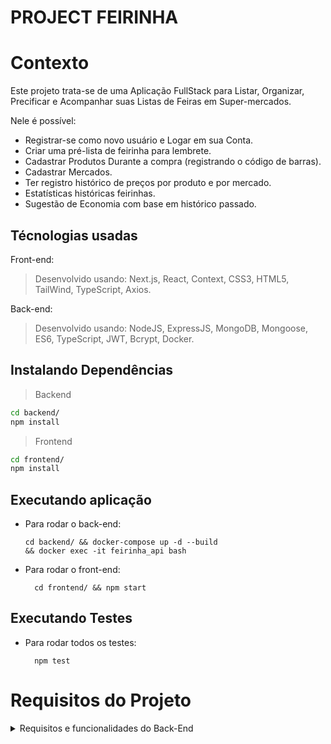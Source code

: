 # PROJECT FEIRINHA

# Contexto
Este projeto trata-se de uma Aplicação FullStack para Listar, Organizar, Precificar e Acompanhar suas Listas de Feiras em Super-mercados.

Nele é possível:
- Registrar-se como novo usuário e Logar em sua Conta.
- Criar uma pré-lista de feirinha para lembrete.
- Cadastrar Produtos Durante a compra (registrando o código de barras).
- Cadastrar Mercados.
- Ter registro histórico de preços por produto e por mercado.
- Estatísticas históricas feirinhas.
- Sugestão de Economia com base em histórico passado.

## Técnologias usadas

Front-end:
> Desenvolvido usando: Next.js, React, Context, CSS3, HTML5, TailWind, TypeScript, Axios.

Back-end:
> Desenvolvido usando: NodeJS, ExpressJS, MongoDB, Mongoose, ES6, TypeScript, JWT, Bcrypt, Docker.


## Instalando Dependências

> Backend
```bash
cd backend/ 
npm install
``` 
> Frontend
```bash
cd frontend/
npm install
``` 
## Executando aplicação

* Para rodar o back-end:

  ```
  cd backend/ && docker-compose up -d --build
  && docker exec -it feirinha_api bash
  ```
* Para rodar o front-end:

  ```
    cd frontend/ && npm start
  ```

## Executando Testes

* Para rodar todos os testes:

  ```
    npm test
  ```

# Requisitos do Projeto

<details><summary>Requisitos e funcionalidades do Back-End</summary>

## Rota USER

> 01 - POST /user - Criar novos Usuários:
```
  name: string,
  email: string,
  password: string,
  birthday: string,
  role: string
```

  - O SUPER é auto-criado ao inserir o primeiro USER.

> 02 - POST /login - Fazer login:
  email: string,
  password: string.

  - Gera Token e salva nos Headers da requisiçao.

> 03 - PUT /user - Atualiza informações dos usuários:
  - O usuário SUPER só pode ser editado por ele mesmo | Impossível mudar a ROLE do SUPER.
  - Os USERs não podem mudar suas próprias ROLEs, apenas informações pessoais.
  - Só o SUPER pode dar ADMINs.

> 04 - DELETE /user - Deletar Usuários:
  - O SUPER pode deletar todos menos a si mesmo.
  - Os ADMINs podem deletar os USERs e outros ADMINs.
  - Os USERs podem apenas se DELETAR, mas não a outros USERS.

> 05 - GET /user - puxa algumas informações dos usuários:
  id: String,
  name: String,
  email: String,
  role: String

  - Apenas Admins e Super podem listar usuários.

## Rota USER

> 01 - POST /product - Cadastrar um novo produto:

```
  name: string,
  subName: string,
  manufacturer: string,
  category: string,
  code: string,
  unitMeasure: string,
  size: number,
  image: string,
```
  - O name deve vir com a descrição genérica ex: 'Macarrão'.
  - O subName deve ser uma descrição mais detalhada ex: 'Espaguete'.
  - A imagem deve vir a rota de onde ela foi salva.
  - Qualquer pessoa pode cadastrar um novo produto.
  - o Código de barras será lido pelo front e automáticamente mandado para o backend.

> 02 - 

  </details>